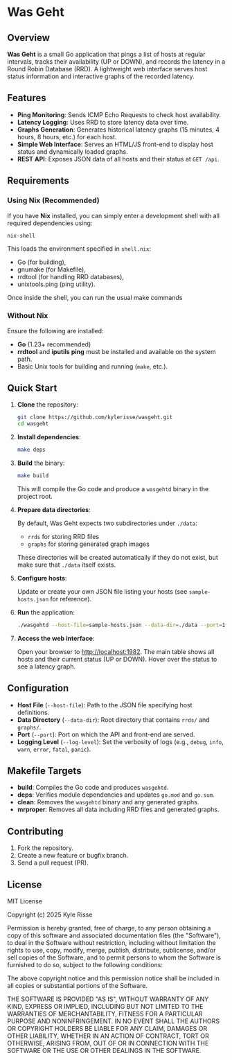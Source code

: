 # Was Geht

## Overview

**Was Geht** is a small Go application that pings a list of hosts at regular intervals, tracks their availability (UP or DOWN), and records the latency in a Round Robin Database (RRD). A lightweight web interface serves host status information and interactive graphs of the recorded latency.

## Features

- **Ping Monitoring**: Sends ICMP Echo Requests to check host availability.
- **Latency Logging**: Uses RRD to store latency data over time.
- **Graphs Generation**: Generates historical latency graphs (15 minutes, 4 hours, 8 hours, etc.) for each host.
- **Simple Web Interface**: Serves an HTML/JS front-end to display host status and dynamically loaded graphs.
- **REST API**: Exposes JSON data of all hosts and their status at `GET /api`.

## Requirements


### Using Nix (Recommended)

If you have **Nix** installed, you can simply enter a development shell with all required dependencies using:

```bash
nix-shell
```

This loads the environment specified in `shell.nix`:

- Go (for building),
- gnumake (for Makefile),
- rrdtool (for handling RRD databases),
- unixtools.ping (ping utility).

Once inside the shell, you can run the usual make commands

### Without Nix ###

Ensure the following are installed:

- **Go** (1.23+ recommended)
- **rrdtool** and **iputils ping** must be installed and available on the system path.
- Basic Unix tools for building and running (`make`, etc.).

## Quick Start

1. **Clone** the repository:
    ```bash
    git clone https://github.com/kylerisse/wasgeht.git
    cd wasgeht
    ```

2. **Install dependencies**:
    ```bash
    make deps
    ```

3. **Build** the binary:
    ```bash
    make build
    ```
    This will compile the Go code and produce a `wasgehtd` binary in the project root.

4. **Prepare data directories**:

   By default, Was Geht expects two subdirectories under `./data`:
   - `rrds` for storing RRD files
   - `graphs` for storing generated graph images

   These directories will be created automatically if they do not exist, but make sure that `./data` itself exists.

5. **Configure hosts**:

   Update or create your own JSON file listing your hosts (see `sample-hosts.json` for reference).

6. **Run** the application:
    ```bash
    ./wasgehtd --host-file=sample-hosts.json --data-dir=./data --port=1982 --log-level=info
    ```

7. **Access the web interface**:

   Open your browser to [http://localhost:1982](http://localhost:1982). The main table shows all hosts and their current status (UP or DOWN). Hover over the status to see a latency graph.

## Configuration

- **Host File** (`--host-file`): Path to the JSON file specifying host definitions.
- **Data Directory** (`--data-dir`): Root directory that contains `rrds/` and `graphs/`.
- **Port** (`--port`): Port on which the API and front-end are served.
- **Logging Level** (`--log-level`): Set the verbosity of logs (e.g., `debug`, `info`, `warn`, `error`, `fatal`, `panic`).

## Makefile Targets

- **build**: Compiles the Go code and produces `wasgehtd`.
- **deps**: Verifies module dependencies and updates `go.mod` and `go.sum`.
- **clean**: Removes the `wasgehtd` binary and any generated graphs.
- **mrproper**: Removes all data including RRD files and generated graphs.

## Contributing

1. Fork the repository.
2. Create a new feature or bugfix branch.
3. Send a pull request (PR).

## License

MIT License

Copyright (c) 2025 Kyle Risse

Permission is hereby granted, free of charge, to any person obtaining a copy
of this software and associated documentation files (the "Software"), to deal
in the Software without restriction, including without limitation the rights
to use, copy, modify, merge, publish, distribute, sublicense, and/or sell
copies of the Software, and to permit persons to whom the Software is
furnished to do so, subject to the following conditions:

The above copyright notice and this permission notice shall be included in all
copies or substantial portions of the Software.

THE SOFTWARE IS PROVIDED "AS IS", WITHOUT WARRANTY OF ANY KIND, EXPRESS OR
IMPLIED, INCLUDING BUT NOT LIMITED TO THE WARRANTIES OF MERCHANTABILITY,
FITNESS FOR A PARTICULAR PURPOSE AND NONINFRINGEMENT. IN NO EVENT SHALL THE
AUTHORS OR COPYRIGHT HOLDERS BE LIABLE FOR ANY CLAIM, DAMAGES OR OTHER
LIABILITY, WHETHER IN AN ACTION OF CONTRACT, TORT OR OTHERWISE, ARISING FROM,
OUT OF OR IN CONNECTION WITH THE SOFTWARE OR THE USE OR OTHER DEALINGS IN THE
SOFTWARE.
